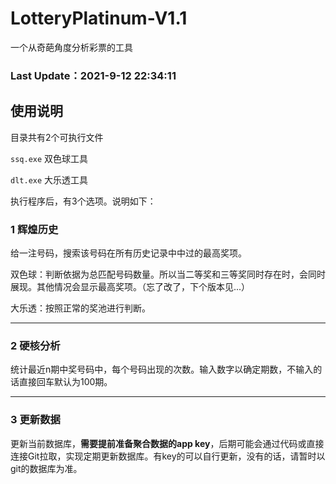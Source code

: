 # LotteryPlatinum-V1.1
一个从奇葩角度分析彩票的工具

### Last Update：2021-9-12 22:34:11
## 使用说明
目录共有2个可执行文件

`ssq.exe` 双色球工具

`dlt.exe` 大乐透工具


执行程序后，有3个选项。说明如下：

### 1 辉煌历史
给一注号码，搜索该号码在所有历史记录中中过的最高奖项。

双色球：判断依据为总匹配号码数量。所以当二等奖和三等奖同时存在时，会同时展现。其他情况会显示最高奖项。（忘了改了，下个版本见...）

大乐透：按照正常的奖池进行判断。

 ---
 
 ### 2 硬核分析
统计最近n期中奖号码中，每个号码出现的次数。输入数字以确定期数，不输入的话直接回车默认为100期。

 ---
 ### 3 更新数据
更新当前数据库，**需要提前准备聚合数据的app key**，后期可能会通过代码或直接连接Git拉取，实现定期更新数据库。有key的可以自行更新，没有的话，请暂时以git的数据库为准。
 
 

